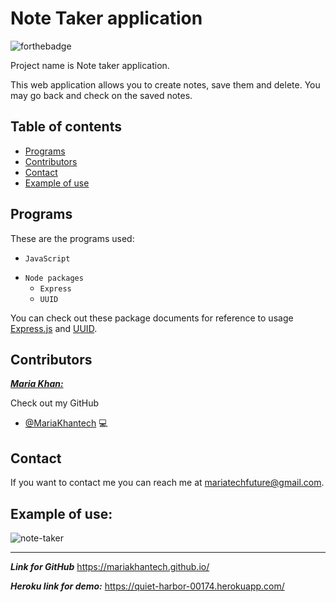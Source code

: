 # Note Taker application

<!--- These are examples. See https://shields.io for others or to customize this set of shields. You might want to include dependencies, project status and licence info here --->
![forthebadge](https://forthebadge.com/images/badges/made-with-javascript.svg)

Project name is Note taker application.

This web application allows you to create notes, save them and delete. You may go back and check on the saved notes.

## Table of contents
- [Programs](#Programs)
- [Contributors](#Contributors)
- [Contact](#Contact)
- [Example of use](#Example-of-use)
  
   

## Programs

These are the programs used:
<!--- These are just example requirements. Add, duplicate or remove as required --->
* `JavaScript`
- `Node packages`
    * `Express`
    * `UUID`
 
 You can check out these package documents for reference to usage [Express.js](https://expressjs.com/) and [UUID](https://www.npmjs.com/package/uuid).


## Contributors

***<ins>Maria Khan:</ins>***

 Check out my GitHub

* [@MariaKhantech](https://github.com/MariaKhantech) 💻


## Contact

If you want to contact me you can reach me at <mariatechfuture@gmail.com>.


## Example of use:

![note-taker](https://user-images.githubusercontent.com/61640527/84608109-dc199d80-ae7e-11ea-86ac-502476b7a933.gif)

---
***Link for GitHub***
https://mariakhantech.github.io/

***Heroku link for demo:***
https://quiet-harbor-00174.herokuapp.com/ 